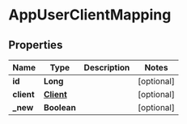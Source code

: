 

# AppUserClientMapping

## Properties

Name | Type | Description | Notes
------------ | ------------- | ------------- | -------------
**id** | **Long** |  |  [optional]
**client** | [**Client**](Client.md) |  |  [optional]
**_new** | **Boolean** |  |  [optional]



